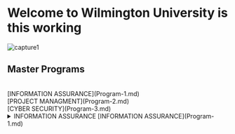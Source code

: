 # Welcome to Wilmington University is this working

![capture1](https://user-images.githubusercontent.com/44885441/48521130-2ff67780-e841-11e8-8efa-807518dbd66f.PNG)

## Master Programs
<br/>
[INFORMATION ASSURANCE](Program-1.md)
<br>
[PROJECT MANAGMENT](Program-2.md)
<br>
[CYBER SECURITY](Program-3.md)
<br/>


<details>
  
<summary> INFORMATION ASSURANCE [INFORMATION ASSURANCE](Program-1.md)</summary>
<ul>
<li> This course provides an overview of the fields of IT Security, Information Assurance and Risk Management. IT Security and Information Assurance are concerned with threats to the Confidentiality, Integrity and Availability (CIA) of information systems </li>

</details>
